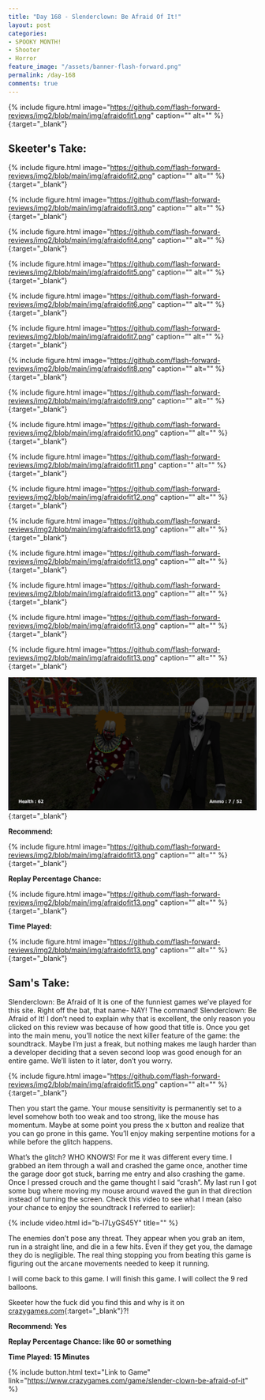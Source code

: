 ```yaml
---
title: "Day 168 - Slenderclown: Be Afraid Of It!"
layout: post
categories:
- SPOOKY MONTH!
- Shooter
- Horror
feature_image: "/assets/banner-flash-forward.png"
permalink: /day-168
comments: true
---
```


{% include figure.html image="https://github.com/flash-forward-reviews/img2/blob/main/img/afraidofit1.png" caption="" alt="" %}{:target="_blank"}

## Skeeter's Take:

{% include figure.html image="https://github.com/flash-forward-reviews/img2/blob/main/img/afraidofit2.png" caption="" alt="" %}{:target="_blank"}

{% include figure.html image="https://github.com/flash-forward-reviews/img2/blob/main/img/afraidofit3.png" caption="" alt="" %}{:target="_blank"}

{% include figure.html image="https://github.com/flash-forward-reviews/img2/blob/main/img/afraidofit4.png" caption="" alt="" %}{:target="_blank"}

{% include figure.html image="https://github.com/flash-forward-reviews/img2/blob/main/img/afraidofit5.png" caption="" alt="" %}{:target="_blank"}

{% include figure.html image="https://github.com/flash-forward-reviews/img2/blob/main/img/afraidofit6.png" caption="" alt="" %}{:target="_blank"}

{% include figure.html image="https://github.com/flash-forward-reviews/img2/blob/main/img/afraidofit7.png" caption="" alt="" %}{:target="_blank"}

{% include figure.html image="https://github.com/flash-forward-reviews/img2/blob/main/img/afraidofit8.png" caption="" alt="" %}{:target="_blank"}

{% include figure.html image="https://github.com/flash-forward-reviews/img2/blob/main/img/afraidofit9.png" caption="" alt="" %}{:target="_blank"}

{% include figure.html image="https://github.com/flash-forward-reviews/img2/blob/main/img/afraidofit10.png" caption="" alt="" %}{:target="_blank"}

{% include figure.html image="https://github.com/flash-forward-reviews/img2/blob/main/img/afraidofit11.png" caption="" alt="" %}{:target="_blank"}

{% include figure.html image="https://github.com/flash-forward-reviews/img2/blob/main/img/afraidofit12.png" caption="" alt="" %}{:target="_blank"}

{% include figure.html image="https://github.com/flash-forward-reviews/img2/blob/main/img/afraidofit13.png" caption="" alt="" %}{:target="_blank"}

{% include figure.html image="https://github.com/flash-forward-reviews/img2/blob/main/img/afraidofit13.png" caption="" alt="" %}{:target="_blank"}

{% include figure.html image="https://github.com/flash-forward-reviews/img2/blob/main/img/afraidofit13.png" caption="" alt="" %}{:target="_blank"}

{% include figure.html image="https://github.com/flash-forward-reviews/img2/blob/main/img/afraidofit13.png" caption="" alt="" %}{:target="_blank"}

{% include figure.html image="https://github.com/flash-forward-reviews/img2/blob/main/img/afraidofit13.png" caption="" alt="" %}{:target="_blank"}

[![Image](/assets/afraidofit14.png)](https://www.youtube.com/watch?v=NDRMhRBOahU){:target="_blank"}

**Recommend:**

{% include figure.html image="https://github.com/flash-forward-reviews/img2/blob/main/img/afraidofit13.png" caption="" alt="" %}{:target="_blank"}

**Replay Percentage Chance:**

{% include figure.html image="https://github.com/flash-forward-reviews/img2/blob/main/img/afraidofit13.png" caption="" alt="" %}{:target="_blank"}

**Time Played:**

{% include figure.html image="https://github.com/flash-forward-reviews/img2/blob/main/img/afraidofit13.png" caption="" alt="" %}{:target="_blank"}

## Sam's Take:

Slenderclown: Be Afraid of It is one of the funniest games we’ve played for this site. Right off the bat, that name- NAY! The command! Slenderclown: Be Afraid of It! I don’t need to explain why that is excellent, the only reason you clicked on this review was because of how good that title is. Once you get into the main menu, you’ll notice the next killer feature of the game: the soundtrack. Maybe I’m just a freak, but nothing makes me laugh harder than a developer deciding that a seven second loop was good enough for an entire game. We’ll listen to it later, don’t you worry.

{% include figure.html image="https://github.com/flash-forward-reviews/img2/blob/main/img/afraidofit15.png" caption="" alt="" %}{:target="_blank"}

Then you start the game. Your mouse sensitivity is permanently set to a level somehow both too weak and too strong, like the mouse has momentum. Maybe at some point you press the x button and realize that you can go prone in this game. You’ll enjoy making serpentine motions for a while before the glitch happens.

What’s the glitch? WHO KNOWS! For me it was different every time. I grabbed an item through a wall and crashed the game once, another time the garage door got stuck, barring me entry and also crashing the game. Once I pressed crouch and the game thought I said “crash”. My last run I got some bug where moving my mouse around waved the gun in that direction instead of turning the screen. Check this video to see what I mean (also your chance to enjoy the soundtrack I referred to earlier):

{% include video.html id="b-I7LyGS45Y" title="" %}

The enemies don’t pose any threat. They appear when you grab an item, run in a straight line, and die in a few hits. Even if they get you, the damage they do is negligible. The real thing stopping you from beating this game is figuring out the arcane movements needed to keep it running.

I will come back to this game. I will finish this game. I will collect the 9 red balloons.

Skeeter how the fuck did you find this and why is it on [crazygames.com](https://www.crazygames.com/){:target="_blank"}?!

**Recommend: Yes** 

**Replay Percentage Chance: like 60 or something**

**Time Played: 15 Minutes**

{% include button.html text="Link to Game" link="https://www.crazygames.com/game/slender-clown-be-afraid-of-it" %}